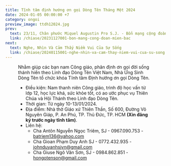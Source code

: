 ```yaml
---
title: Tĩnh tâm định hướng ơn gọi Dòng Tên Tháng Một 2024
date: 2024-01-05 00:00:00 +7
category: ongoi
preview_image: ttdh12024.jpg
prev:
  text: 23/11, Chân phước Miquel Augustin Pro S.J. - Bổn mạng cộng đoàn ứng sinh miền Bắc
  link: /chiase/20231127001-bon-mang-cong-doan-mien-bac
next:
  text: Nghe, Nhìn Và Cảm Thấy Niềm Vui Của Sự Sống
  link: /chiase/20240115001-nghe-nhin-va-cam-thay-niem-vui-cua-su-song
---
```


<script setup>
import tinhtam from '/images/chiase/ttdh12024.jpg?w=900';
</script>

<Figure 
    :src=tinhtam
    caption="Tĩnh tâm định hướng ơn gọi Dòng Tên Tháng Một 2024."
/>

Nhằm giúp các bạn nam Công giáo, phân định ơn gọi đời sống thánh hiến theo Linh đạo Dòng Tên Việt Nam, Nhà Ứng Sinh Dòng Tên tổ chức khóa Tĩnh tâm Định hướng ơn gọi Dòng Tên.

* Điều kiện: Nam thanh niên Công giáo, trình độ học vấn từ lớp 12, học lực khá, sức khỏe tốt, có ao ước phục vụ Thiên Chúa và Hội Thánh theo Linh đạo Dòng Tên.
* Thời gian: Từ ngày 10-13/01/2024.
* Địa điểm: Nhà thờ Giáo xứ Thiên Thần, Số 600, Đường Võ Nguyên Giáp, P. An Phú, TP. Thủ Đức, TP. HCM **(Xin đăng ký trước ngày tĩnh tâm)**.
* Liên hệ:
  * Cha Antôn Nguyễn Ngọc Triêm, SJ - 0967.090.753 - batriem136@yahoo.com
  * Cha Gioan Phạm Duy Anh SJ - 0772.432.935 - johnduyanhsjvn@gmail.com
  * Cha Giuse Ngô Văn Sơn, SJ - 0984.862.851 - hongotenson@gmail.com